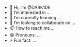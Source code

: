 - 👋 Hi, I’m @DARK1DE
- 👀 I’m interested in ...
- 🌱 I’m currently learning ...
- 💞️ I’m looking to collaborate on ...
- 📫 How to reach me ...
- 😄 Pronouns: ...
- ⚡ Fun fact: ...

<!---
DARK1DE/DARK1DE is a ✨ special ✨ repository because its `README.md` (this file) appears on your GitHub profile.
You can click the Preview link to take a look at your changes.
--->
